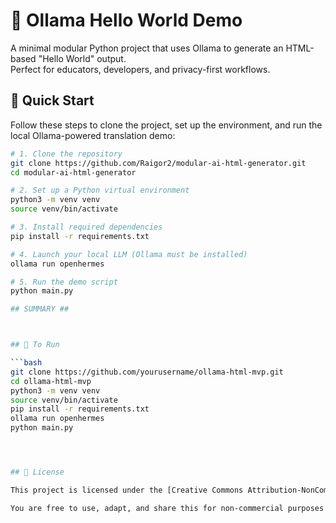 # 🧠 Ollama Hello World Demo

A minimal modular Python project that uses Ollama to generate an HTML-based "Hello World" output.  
Perfect for educators, developers, and privacy-first workflows.


## 🚀 Quick Start

Follow these steps to clone the project, set up the environment, and run the local Ollama-powered translation demo:

```bash
# 1. Clone the repository
git clone https://github.com/Raigor2/modular-ai-html-generator.git
cd modular-ai-html-generator

# 2. Set up a Python virtual environment
python3 -m venv venv
source venv/bin/activate

# 3. Install required dependencies
pip install -r requirements.txt

# 4. Launch your local LLM (Ollama must be installed)
ollama run openhermes

# 5. Run the demo script
python main.py

## SUMMARY ##



## 🚀 To Run

```bash
git clone https://github.com/yourusername/ollama-html-mvp.git
cd ollama-html-mvp
python3 -m venv venv
source venv/bin/activate
pip install -r requirements.txt
ollama run openhermes
python main.py




## 📄 License

This project is licensed under the [Creative Commons Attribution-NonCommercial 4.0 International License](https://creativecommons.org/licenses/by-nc/4.0/).

You are free to use, adapt, and share this for non-commercial purposes with proper attribution.

